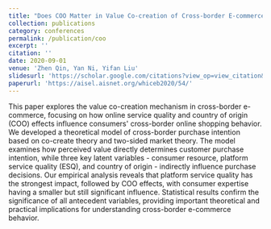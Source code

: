 ```yaml
---
title: "Does COO Matter in Value Co-creation of Cross-border E-commerce? (WHICEB 2020)"
collection: publications
category: conferences
permalink: /publication/coo
excerpt: ''
citation: ''
date: 2020-09-01
venue: 'Zhen Qin, Yan Ni, Yifan Liu'
slidesurl: 'https://scholar.google.com/citations?view_op=view_citation&hl=en&user=pplw1EYAAAAJ&citation_for_view=pplw1EYAAAAJ:eQOLeE2rZwMC'
paperurl: 'https://aisel.aisnet.org/whiceb2020/54/'
---
```


This paper explores the value co-creation mechanism in cross-border e-commerce, focusing on how online service quality and country of origin (COO) effects influence consumers' cross-border online shopping behavior. We developed a theoretical model of cross-border purchase intention based on co-create theory and two-sided market theory. The model examines how perceived value directly determines customer purchase intention, while three key latent variables - consumer resource, platform service quality (ESQ), and country of origin - indirectly influence purchase decisions. Our empirical analysis reveals that platform service quality has the strongest impact, followed by COO effects, with consumer expertise having a smaller but still significant influence. Statistical results confirm the significance of all antecedent variables, providing important theoretical and practical implications for understanding cross-border e-commerce behavior.